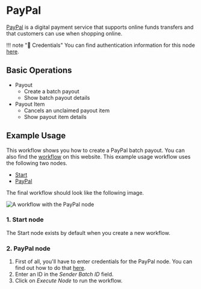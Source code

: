 # PayPal

[PayPal](https://paypal.com) is a digital payment service that supports online funds transfers and that customers can use when shopping online.

!!! note "🔑 Credentials"
    You can find authentication information for this node [here](/integrations/credentials/payPal/).


## Basic Operations

* Payout
    * Create a batch payout
    * Show batch payout details
* Payout Item
    * Cancels an unclaimed payout item
    * Show payout item details

## Example Usage

This workflow shows you how to create a PayPal batch payout. You can also find the [workflow](https://n8n.io/workflows/438) on this website. This example usage workflow uses the following two nodes.
- [Start](/integrations/core-nodes/n8n-nodes-base.start/)
- [PayPal]()

The final workflow should look like the following image.

![A workflow with the PayPal node](/_images/integrations/nodes/paypal/workflow.png)

### 1. Start node

The Start node exists by default when you create a new workflow.

### 2. PayPal node

1. First of all, you'll have to enter credentials for the PayPal node. You can find out how to do that [here](/integrations/credentials/payPal/).
2. Enter an ID in the *Sender Batch ID* field.
3. Click on *Execute Node* to run the workflow.
